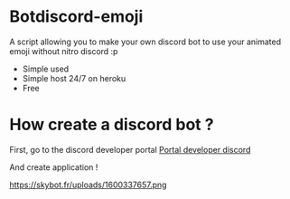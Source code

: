 # Botdiscord-emoji

A script allowing you to make your own discord bot to use your animated emoji without nitro discord :p

* Simple used
* Simple host 24/7 on heroku
* Free

# How create a discord bot ?

First, go to the discord developer portal 
[Portal developer discord](https://discord.com/developers/applications)

And create application !

https://skybot.fr/uploads/1600337657.png
